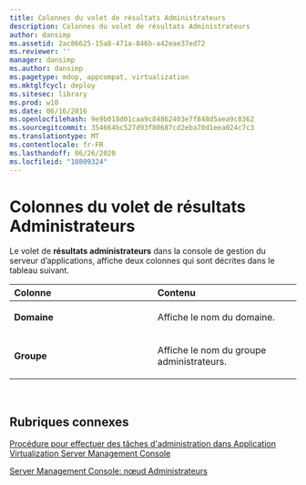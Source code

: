 ```yaml
---
title: Colonnes du volet de résultats Administrateurs
description: Colonnes du volet de résultats Administrateurs
author: dansimp
ms.assetid: 2ac86625-15a8-471a-846b-a42eae37ed72
ms.reviewer: ''
manager: dansimp
ms.author: dansimp
ms.pagetype: mdop, appcompat, virtualization
ms.mktglfcycl: deploy
ms.sitesec: library
ms.prod: w10
ms.date: 06/16/2016
ms.openlocfilehash: 9e9b018d01caa9c84862403e7f848d5aea9c8362
ms.sourcegitcommit: 354664bc527d93f80687cd2eba70d1eea024c7c3
ms.translationtype: MT
ms.contentlocale: fr-FR
ms.lasthandoff: 06/26/2020
ms.locfileid: "10809324"
---
```

# Colonnes du volet de résultats Administrateurs


Le volet de **résultats administrateurs** dans la console de gestion du serveur d’applications, affiche deux colonnes qui sont décrites dans le tableau suivant.

<table>
<colgroup>
<col width="50%" />
<col width="50%" />
</colgroup>
<thead>
<tr class="header">
<th align="left">Colonne</th>
<th align="left">Contenu</th>
</tr>
</thead>
<tbody>
<tr class="odd">
<td align="left"><p><strong>Domaine</strong></p></td>
<td align="left"><p>Affiche le nom du domaine.</p></td>
</tr>
<tr class="even">
<td align="left"><p><strong>Groupe</strong></p></td>
<td align="left"><p>Affiche le nom du groupe administrateurs.</p></td>
</tr>
</tbody>
</table>

 

## Rubriques connexes


[Procédure pour effectuer des tâches d'administration dans Application Virtualization Server Management Console](how-to-perform-administrative-tasks-in-the-application-virtualization-server-management-console.md)

[Server Management Console: nœud Administrateurs](server-management-console-administrators-node.md)

 

 






